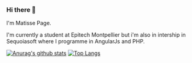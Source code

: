 ### Hi there 👋

I'm Matisse Page.
  
  I'm currently a student at Epitech Montpellier but i'm also in intership in Sequoiasoft where I programme in AngularJs and PHP.
  
 [![Anurag's github stats](https://github-readme-stats.vercel.app/api?username=matissepage)](https://github.com/anuraghazra/github-readme-stats)
[![Top Langs](https://github-readme-stats.vercel.app/api/top-langs/?username=matissepage&layout=compact)](https://github.com/anuraghazra/github-readme-stats)


<!--
**matissepage/matissepage** is a ✨ _special_ ✨ repository because its `README.md` (this file) appears on your GitHub profile.
Here are some ideas to get you started:

- 🔭 I’m currently working on ...
- 🌱 I’m currently learning ...
- 👯 I’m looking to collaborate on ...
- 🤔 I’m looking for help with ...
- 💬 Ask me about ...
- 📫 How to reach me: ...
- 😄 Pronouns: ...
- ⚡ Fun fact: ...
-->
